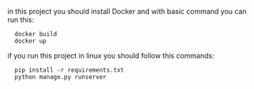 in this project you should install Docker and with basic command you can run this:  


      docker build 
      docker up 


if you run this project in linux you should follow this commands:

      pip install -r requirements.txt
      python manage.py runserver
